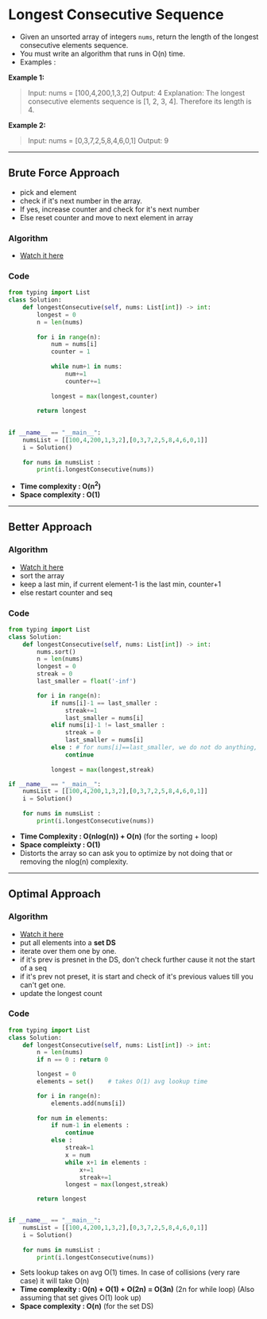 # Longest Consecutive Sequence

- Given an unsorted array of integers `nums`, return the length of the longest consecutive elements sequence.
- You must write an algorithm that runs in O(n) time.
- Examples : 

**Example 1:**
> Input: nums = [100,4,200,1,3,2]
> Output: 4
> Explanation: The longest consecutive elements sequence is [1, 2, 3, 4]. Therefore its length is 4.

**Example 2:**
> Input: nums = [0,3,7,2,5,8,4,6,0,1]
> Output: 9

---

## Brute Force Approach 

- pick and element 
- check if it's next number in the array.
- If yes, increase counter and check for it's next number 
- Else reset counter and move to next element in array

### Algorithm

- [Watch it here](https://youtu.be/oO5uLE7EUlM?si=TRtt-dBdTubP0CP3&t=124)

### Code 

```python 
from typing import List
class Solution:
    def longestConsecutive(self, nums: List[int]) -> int:
        longest = 0
        n = len(nums)
        
        for i in range(n):
            num = nums[i]
            counter = 1
            
            while num+1 in nums:
                num+=1
                counter+=1
            
            longest = max(longest,counter)
        
        return longest
        

if __name__ == "__main__":
    numsList = [[100,4,200,1,3,2],[0,3,7,2,5,8,4,6,0,1]]
    i = Solution()
    
    for nums in numsList :
        print(i.longestConsecutive(nums))
```
- **Time complexity : O(n<sup>2</sup>)**
- **Space complexity : O(1)**

---

## Better Approach

### Algorithm 
- [Watch it here](https://youtu.be/oO5uLE7EUlM?si=o-xfsL7dSkK5txM4&t=320)
- sort the array
- keep a last min, if current element-1 is the last min, counter+1
- else restart counter and seq

### Code

```python 
from typing import List 
class Solution:
    def longestConsecutive(self, nums: List[int]) -> int:
        nums.sort()
        n = len(nums)
        longest = 0
        streak = 0
        last_smaller = float('-inf')

        for i in range(n):
            if nums[i]-1 == last_smaller : 
                streak+=1
                last_smaller = nums[i]
            elif nums[i]-1 != last_smaller : 
                streak = 0
                last_smaller = nums[i]
            else : # for nums[i]==last_smaller, we do not do anything, just incraese the counter
                continue
            
            longest = max(longest,streak)

if __name__ == "__main__":
    numsList = [[100,4,200,1,3,2],[0,3,7,2,5,8,4,6,0,1]]
    i = Solution()
    
    for nums in numsList :
        print(i.longestConsecutive(nums))
```
- **Time Complexity : O(nlog(n)) + O(n)** (for the sorting + loop)
- **Space compleixty : O(1)**
- Distorts the array so can ask you to optimize by not doing that or removing the nlog(n) complexity.

---

## Optimal Approach 

### Algorithm 

- [Watch it here](https://youtu.be/oO5uLE7EUlM?si=qyRJ8-sPxsZ6ydop&t=775)
- put all elements into a **set DS**
- iterate over them one by one.
- if it's prev is presnet in the DS, don't check further cause it not the start of a seq
- if it's prev not preset, it is start and check of it's previous values till you can't get one.
- update the longest count

### Code 

```python 
from typing import List 
class Solution:
    def longestConsecutive(self, nums: List[int]) -> int:
        n = len(nums)
        if n == 0 : return 0

        longest = 0 
        elements = set()    # takes O(1) avg lookup time 

        for i in range(n):
            elements.add(nums[i])
        
        for num in elements:
            if num-1 in elements : 
                continue
            else :
                streak=1
                x = num 
                while x+1 in elements : 
                    x+=1
                    streak+=1
                longest = max(longest,streak)

        return longest


if __name__ == "__main__":
    numsList = [[100,4,200,1,3,2],[0,3,7,2,5,8,4,6,0,1]]
    i = Solution()
    
    for nums in numsList :
        print(i.longestConsecutive(nums))
```
- Sets lookup takes on avg O(1) times. In case of collisions (very rare case) it will take O(n)
- **Time complexity : O(n) + O(1) + O(2n) = O(3n)** (2n for while loop) (Also assuming that set gives O(1) look up)
- **Space complexity : O(n)**   (for the set DS)